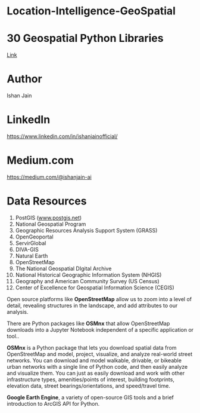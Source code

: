 # Location-Intelligence-GeoSpatial

# 30 Geospatial Python Libraries 
[Link]([url](https://github.com/IshanJainAI/Location-Intelligence-GeoSpatial/blob/main/30%20Python%20Libraries%20for%20Location%20Intelligence.pdf)) 


# Author
Ishan Jain
 
# LinkedIn
https://www.linkedin.com/in/ishanjainofficial/
 
# Medium.com
https://medium.com/@ishanjain-ai


# Data Resources 
1. PostGIS (www.postgis.net)
2. National Geospatial Program
3. Geographic Resources Analysis Support System (GRASS)
4. OpenGeoportal
5. ServirGlobal
6. DIVA-GIS
7. Natural Earth
8. OpenStreetMap
9. The National Geospatial DIgital Archive
10. National Historical Geographic Information System (NHGIS)
11. Geography and American Community Survey (US Census)
12. Center of Excellence for Geospatial Information Science (CEGIS)


Open source platforms like **OpenStreetMap** allow us to zoom into a level of detail, revealing structures in the landscape, and add attributes to our analysis. 

There are Python packages like **OSMnx** that allow OpenStreetMap downloads into a Jupyter Notebook independent of a specific application or tool..

**OSMnx** is a Python package that lets you download spatial data from OpenStreetMap and model, project, visualize, and analyze real-world street networks. You can download and model walkable, drivable, or bikeable urban networks with a single line of Python code, and then easily analyze and visualize them. You can just as easily download and work with other infrastructure types, amenities/points of interest, building footprints, elevation data, street bearings/orientations, and speed/travel time.


**Google Earth Engine**, a variety of open-source GIS tools and a brief introduction to ArcGIS API for Python. 


